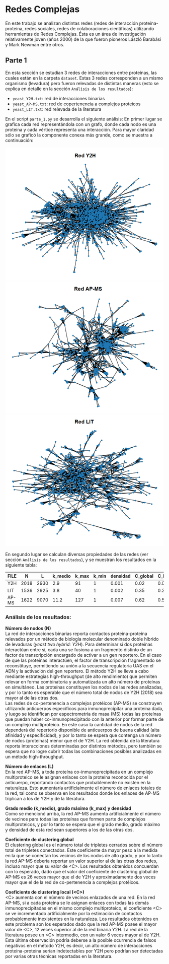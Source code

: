 # Redes Complejas

En este trabajo se analizan distintas redes (redes de interacción proteína-proteína, redes sociales, redes de colaboraciones científicas) utilizando herramientas de Redes Complejas. Ésta es un área de investigación relativamente joven (años 2000) de la que fueron pioneros László Barabási y Mark Newman entre otros.

## Parte 1
En esta sección se estudian 3 redes de interacciones entre proteínas, las cuales están en la carpeta ``dataset``. Estas 3 redes corresponden a un mismo organismo (levadura) pero fueron relevadas de distintas maneras (esto se explica en detalle en la sección ``Análisis de los resultados``):

* ``yeast_Y2H.txt``: red de interacciones binarias
* ``yeast_AP-MS.txt``: red de copertenencia a complejos proteicos
* ``yeast_LIT.txt``: red relevada de la literatura

En el script ``parte_1.py`` se desarrolla el siguiente análisis:
En primer lugar se grafica cada red representándola con un grafo, donde cada nodo es una proteína y cada vértice representa una interacción. Para mayor claridad sólo se graficó la componente conexa más grande, como se muestra a continuación:

![red Y2H](./images/red_Y2H.png)
![red AP-MS](./images/red_AP-MS.png)
![red LIT](./images/red_LIT.png)

En segundo lugar se calculan diversas propiedades de las redes (ver sección ``Análisis de los resultados``), y se muestran los resultados en la siguiente tabla:

| FILE     | N        | L        | k_medio  | k_max    | k_min    | densidad | C_global | C_local  | diametro |
| ---------|----------|----------|----------|----------|----------|----------|----------|----------|--------- |
| Y2H      | 2018     | 2930     | 2.9      | 91       | 1        | 0.001    | 0.02     | 0.05     | 14       |
| LIT      | 1536     | 2925     | 3.8      | 40       | 1        | 0.002    | 0.35     | 0.29     | 19       |
| AP-MS    | 1622     | 9070     | 11.2     | 127      | 1        | 0.007    | 0.62     | 0.55     | 15       |

### Análisis de los resultados:

**Número de nodos (N)**\
La red de interacciones binarias reporta contactos proteína-proteína relevados por un método de biología molecular denominado doble híbrido de levaduras (*yeast two hybrid: Y2H*). Para determinar si dos proteínas interactúan entre sí, cada una se fusiona a un fragmento distinto de un factor de transcripción encargado de activar a un gen reportero. En el caso de que las proteínas interactúen, el factor de transcripción fragmentado se reconstituye, permitiendo su unión a la secuencia regulatoria UAS en el ADN y la activación del gen reportero. El método Y2H se lleva a cabo mediante estrategias high-throughput (de alto rendimiento) que permiten relevar en forma combinatoria y automatizada un alto número de proteínas en simultáneo. Las proteínas constituyen los nodos de las redes analizadas, y por lo tanto es esperable que el número total de nodos de Y2H (2018) sea mayor al de las otras dos.\
Las redes de co-pertenencia a complejos protéicos (AP-MS) se construyen utilizando anticuerpos específicos para inmunoprecipitar una proteína dada, y luego se identifican por espectrometría de masa (MS) todas las proteínas que puedan haber co-inmunoprecipitado con la anterior por formar parte de un complejo multiproteico. En este caso la cantidad de nodos de la red dependerá del repertorio disponible de anticuerpos de buena calidad (alta afinidad y especificidad), y por lo tanto se espera que contenga un número de nodos (proteínas) menor que el de Y2H. La red obtenida de la literatura reporta interacciones determinadas por distintos métodos, pero también se espera que no logre cubrir todas las combinaciones posibles analizadas en un método high-throughput.

**Número de enlaces (L)**\
En la red AP-MS, a toda proteína co-inmunoprecipitada en un complejo multiproteico se le asignan enlaces con la proteína reconocida por el anticuerpo, reportando contactos que probablemente no existen en la naturaleza. Esto aumentaría artificialmente el número de enlaces totales de la red, tal como se observa en los resultados donde los enlaces de AP-MS triplican a los de Y2H y de la literatura.

**Grado medio (k_medio), grado máximo (k_max) y densidad**\
Como se mencionó arriba, la red AP-MS aumenta artificialmente el número de vecinos para todas las proteínas que formen parte de complejos multiproteicos, y por lo tanto se espera que el grado medio, grado máximo y densidad de esta red sean superiores a los de las otras dos.

**Coeficiente de clustering global**\
El clustering global es el número total de tripletes cerrados sobre el número total de tripletes conectados. Este coeficiente da mayor peso a la medida en la que se conectan los vecinos de los nodos de alto grado, y por lo tanto la red AP-MS debería reportar un valor superior al de las otras dos redes, incluso mayor que su valor de \<C\>. Los resultados obtenidos concuerdan con lo esperado, dado que el valor del coeficiente de clustering global de AP-MS es 26 veces mayor que el de Y2H y aproximadamente dos veces mayor que el de la red de co-pertenencia a complejos protéicos.

**Coeficiente de clustering local (\<C\>)**\
\<C\> aumenta con el número de vecinos enlazados de una red. En la red AP-MS, si a cada proteína se le asignan enlaces con todas las demás inmunoprecipitadas en el mismo complejo multiproteico, el coeficiente \<C\> se ve incrementado artificialmente por la estimación de contactos probablemente inexistentes en la naturaleza. Los resultados obtenidos en este problema son los esperados dado que la red AP-MS posee el mayor valor de \<C\>, 12 veces superior al de la red binaria Y2H. La red de la literatura posee un \<C\> intermedio, con un valor 6 veces mayor al de Y2H. Esta última observación podría deberse a la posible ocurrencia de falsos negativos en el método Y2H, es decir, un alto número de interacciones proteína-proteína serían indetectables por Y2H pero podrían ser detectadas por varias otras técnicas reportadas en la literatura.
